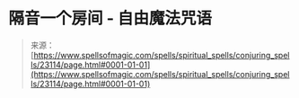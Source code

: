 <!--yml

category: 未分类

date: 2024-06-12 19:08:03

-->

# 隔音一个房间 - 自由魔法咒语

> 来源：[https://www.spellsofmagic.com/spells/spiritual_spells/conjuring_spells/23114/page.html#0001-01-01](https://www.spellsofmagic.com/spells/spiritual_spells/conjuring_spells/23114/page.html#0001-01-01)
